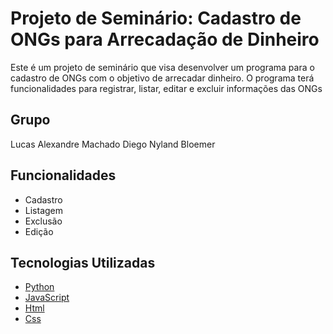 # Projeto de Seminário: Cadastro de ONGs para Arrecadação de Dinheiro

Este é um projeto de seminário que visa desenvolver um programa para o cadastro de ONGs com o objetivo de arrecadar dinheiro. O programa terá funcionalidades para registrar, listar, editar e excluir informações das ONGs

## Grupo

Lucas Alexandre Machado
Diego Nyland Bloemer

## Funcionalidades

- Cadastro
- Listagem
- Exclusão
- Edição

## Tecnologias Utilizadas

- [Python](pythnVersion.py)
- [JavaScript](scripts.js)
- [Html](index.html)
- [Css](style.css)